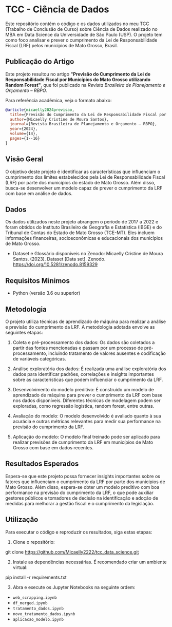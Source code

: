 # TCC - Ciência de Dados

Este repositório contém o código e os dados utilizados no meu TCC (Trabalho de Conclusão de Curso) sobre Ciência de Dados realizado no MBA em Data Science da Universidade de São Paulo (USP). O projeto tem como foco analisar e prever o cumprimento da Lei de Responsabilidade Fiscal (LRF) pelos municípios de Mato Grosso, Brasil.

## Publicação do Artigo

Este projeto resultou no artigo **"Previsão do Cumprimento da Lei de Responsabilidade Fiscal por Municípios do Mato Grosso utilizando Random Forest"**, que foi publicado na *Revista Brasileira de Planejamento e Orçamento – RBPO*. 

Para referência acadêmica, veja o formato abaixo:

```bibtex
@article{micaelly2024previsao,
  title={Previsão do Cumprimento da Lei de Responsabilidade Fiscal por Municípios do Mato Grosso utilizando Random Forest},
  author={Micaelly Cristine de Moura Santos},
  journal={Revista Brasileira de Planejamento e Orçamento – RBPO},
  year={2024},
  volume={14},
  pages={1--16}
}
```

## Visão Geral

O objetivo deste projeto é identificar as características que influenciam o cumprimento dos limites estabelecidos pela Lei de Responsabilidade Fiscal (LRF) por parte dos municípios do estado de Mato Grosso. Além disso, busca-se desenvolver um modelo capaz de prever o cumprimento da LRF com base em análise de dados.

## Dados

Os dados utilizados neste projeto abrangem o período de 2017 a 2022 e foram obtidos do Instituto Brasileiro de Geografia e Estatística (IBGE) e do Tribunal de Contas do Estado de Mato Grosso (TCE-MT). Eles incluem informações financeiras, socioeconômicas e educacionais dos municípios de Mato Grosso.
* Dataset e Glossário disponíveis no Zenodo:
Micaelly Cristine de Moura Santos. (2023). Dataset [Data set]. Zenodo. https://doi.org/10.5281/zenodo.8159329

## Requisitos Minimos

* Python (versão 3.6 ou superior)
  
## Metodologia

O projeto utiliza técnicas de aprendizado de máquina para realizar a análise e previsão do cumprimento da LRF. A metodologia adotada envolve as seguintes etapas:

1. Coleta e pré-processamento dos dados: Os dados são coletados a partir das fontes mencionadas e passam por um processo de pré-processamento, incluindo tratamento de valores ausentes e codificação de variáveis categóricas.

2. Análise exploratória dos dados: É realizada uma análise exploratória dos dados para identificar padrões, correlações e insights importantes sobre as características que podem influenciar o cumprimento da LRF.

3. Desenvolvimento do modelo preditivo: É construído um modelo de aprendizado de máquina para prever o cumprimento da LRF com base nos dados disponíveis. Diferentes técnicas de modelagem podem ser exploradas, como regressão logística, random forest, entre outras.

4. Avaliação do modelo: O modelo desenvolvido é avaliado quanto à sua acurácia e outras métricas relevantes para medir sua performance na previsão do cumprimento da LRF.

5. Aplicação do modelo: O modelo final treinado pode ser aplicado para realizar previsões de cumprimento da LRF em municípios de Mato Grosso com base em dados recentes.

## Resultados Esperados

Espera-se que este projeto possa fornecer insights importantes sobre os fatores que influenciam o cumprimento da LRF por parte dos municípios de Mato Grosso. Além disso, espera-se obter um modelo preditivo com boa performance na previsão do cumprimento da LRF, o que pode auxiliar gestores públicos e tomadores de decisão na identificação e adoção de medidas para melhorar a gestão fiscal e o cumprimento da legislação.


## Utilização

Para executar o código e reproduzir os resultados, siga estas etapas:

1. Clone o repositório:

git clone https://github.com/Micaelly2222/tcc_data_science.git


2. Instale as dependências necessárias. É recomendado criar um ambiente virtual:

pip install -r requirements.txt


3. Abra e execute os Jupyter Notebooks na seguinte ordem:

- `web_scrapping.ipynb`
- `df_merged.ipynb`
- `tratamento_dados.ipynb`
- `novo_tratamento_dados.ipynb`
- `aplicacao_modelo.ipynb`
